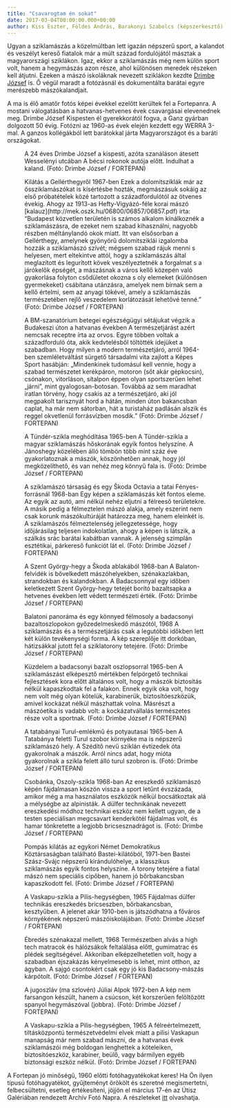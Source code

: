 ```yaml
---
title: "Csavarogtam én sokat"
date: 2017-03-04T00:00:00.000+00:00
author: Kiss Eszter, Földes András, Barakonyi Szabolcs (képszerkesztő)
---
```


Ugyan a sziklamászás a közelmúltban lett igazán népszerű sport, a kalandot és veszélyt kereső fiatalok már a múlt század fordulójától másztak a magyarországi sziklákon. Igaz, ekkor a sziklamászás még nem külön sport volt, hanem a hegymászás azon része, ahol különösen meredek részeken kell átjutni. Ezeken a mászó iskoláknak nevezett sziklákon kezdte [Drimbe József](http://fortepan.hu/?view=owner&lang=hu&name=drimbe+jozsef) is. Ő végül maradt a fotózásnál és dokumentálta barátai egyre merészebb mászókalandjait.

A ma is élő amatőr fotós képei évekkel ezelőtt kerültek fel a Fortepanra. A mostani válogatásban a hatvanas-hetvenes évek csavargásai elevenednek meg. Drimbe József Kispesten él gyerekkorától fogva, a Ganz gyárban dolgozott 50 évig. Fotózni az 1960-as évek elején kezdett egy WERRA 3-mal. A ganzos kollégákból lett barátokkal járta Magyarországot és a baráti országokat.

<figure>
<img src="/images/14719143_f05361e2900dca2181533b0338aff0e6_wm.jpg" alt="" />
<figcaption>A 24 éves Drimbe József a kispesti, azóta szanáláson átesett Wesselényi utcában A bécsi rokonok autója előtt. Indulhat a kaland. (Fotó: Drimbe József / FORTEPAN)</figcaption>
</figure>

<figure>
<img src="/images/14471196_3c42a68914d9cf6feafd8f3d97565bc3_wm.jpg" alt="" />
<figcaption>Kilátás a Gellérthegyről 1967-ben Ezek a dolomitsziklák már az őssziklamászókat is kísértésbe hozták, megmászásuk sokáig az első próbatételek közé tartozott a századfordulótól az ötvenes évekig. Ahogy az 1913-as Hefty-Vigyázó-féle korai mászó [kalauz](http://mek.oszk.hu/06800/06857/06857.pdf) írta: “Budapest közvetlen területén is számos alkalom kínálkoznék a sziklamászásra, de ezeket nem szabad kihasználni, nagyobb részben méltánylandó okok miatt. Itt van elsősorban a Gellérthegy, amelynek gyönyörű dolomitsziklái izgalomba hozzák a sziklamászó szívét; mégsem szabad rájuk menni s helyesen, mert eltekintve attól, hogy a sziklamászás által meglazított és legurított kövek veszélyeztetnék a forgalmat s a járókelők épségét, a mászásnak a város kellő közepén való gyakorlása folyton csődületet okozna s oly elemeket (különösen gyermekeket) csábítana utánzásra, amelyek nem bírnak sem a kellő értelmi, sem az anyagi tökével, amely a sziklamászás természetében rejlő veszedelem korlátozását lehetővé tenné.” (Fotó: Drimbe József / FORTEPAN)</figcaption>
</figure>

<figure>
<img src="/images/14471180_57c73631d03593dcd3c6842462bdff98_wm.jpg" alt="" />
<figcaption>A BM-szanatórium betegei egészségügyi sétájukat végzik a Budakeszi úton a hatvanas években A természetjárást azért nemcsak receptre írta az orvos. Egyre többen voltak a századforduló óta, akik kedvtelésből töltötték idejüket a szabadban. Hogy milyen a modern természetjáró, arról 1964-ben szemléletváltást sürgető társadalmi vita zajlott a Képes Sport hasábján: „Mindenkinek tudomásul kell vennie, hogy a szabad természetet kerékpáron, motoron (sőt akár gépkocsin), csónakon, vitorláson, sítalpon éppen olyan sportszerűen lehet „járni”, mint gyalogosan-botosan. Továbbá az sem maradhat íratlan törvény, hogy csakis az a természetjáró, aki jól megpakolt tarisznyát hord a hátán, minden úton bakancsban caplat, ha már nem sátorban, hát a turistaház padlásán alszik és reggel okvetlenül forrásvízben mosdik.” (Fotó: Drimbe József / FORTEPAN)</figcaption>
</figure>

<figure>
<img src="/images/14471186_231149a12f356350a6dd55fb4f2bff9a_wm.jpg" alt="" />
<figcaption>A Tündér-szikla meghódítása 1965-ben A Tündér-szikla a magyar sziklamászás hőskorának egyik fontos helyszíne. A Jánoshegy közelében álló tömbön több mint száz éve gyakorlatoznak a mászók, köszönhetően annak, hogy jól megközelíthető, és van nehéz meg könnyű fala is. (Fotó: Drimbe József / FORTEPAN)</figcaption>
</figure>

<figure>
<img src="/images/14471198_8970bf73a679a6ddcdfef7cdd684c840_wm.jpg" alt="" />
<figcaption>A sziklamászó társaság és egy Škoda Octavia a tatai Fényes-forrásnál 1968-ban Egy képen a sziklamászás két fontos eleme. Az egyik az autó, ami nélkül nehéz eljutni a félreeső területekre. A másik pedig a félmeztelen mászó alakja, amely eszerint nem csak korunk mászókultúráját határozza meg, hanem eleinkét is. A sziklamászós félmeztelenség jellegzetessége, hogy időjárásilag teljesen indokolatlan, ahogy a képen is látszik, a szálkás srác barátai kabátban vannak. A jelenség szimplán esztétikai, párkereső funkciót lát el. (Fotó: Drimbe József / FORTEPAN)</figcaption>
</figure>

<figure>
<img src="/images/14471204_91912905f6116b50294b1b08bd7df4fe_wm.jpg" alt="" />
<figcaption>A Szent György-hegy a Škoda ablakából 1968-ban A Balaton-felvidék is bővelkedett mászóhelyekben, szénakazlakban, strandokban és kalandokban. A Badacsonnyal egy időben keletkezett Szent György-hegy tetejét borító bazaltsapka a hetvenes években lett védett természeti érték. (Fotó: Drimbe József / FORTEPAN)</figcaption>
</figure>

<figure>
<img src="/images/14471206_0ef5df646bdbc144138a89574fbd3592_wm.jpg" alt="" />
<figcaption>Balatoni panoráma és egy könnyed félmosoly a badacsonyi bazaltoszlopokon győzedelmeskedő mászótól, 1968 A sziklamászás és a természetjárás csak a legutóbbi időkben lett két külön tevékenységi forma. A kép szereplője itt dorkóban, hátizsákkal jutott fel a sziklatorony tetejére. (Fotó: Drimbe József / FORTEPAN)</figcaption>
</figure>

<figure>
<img src="/images/14471200_22f6b2a928977806bacb8c8e0b629f65_wm.jpg" alt="" />
<figcaption>Küzdelem a badacsonyi bazalt oszlopsorral 1965-ben A sziklamászást elképesztő mértékben felpörgető technikai fejlesztések kora előtt általános volt, hogy a mászók biztosítás nélkül kapaszkodtak fel a falakon. Ennek egyik oka volt, hogy nem volt még olyan kötelük, karabinerük, biztosítóeszközük, amivel kockázat nélkül mászhattak volna. Másrészt a mászóetika is vadabb volt: a kockázatvállalás természetes része volt a sportnak. (Fotó: Drimbe József / FORTEPAN)</figcaption>
</figure>

<figure>
<img src="/images/14471190_a4473cd05b84eae9c4a6c6147ee243fc_wm.jpg" alt="" />
<figcaption>A tatabányai Turul-emlékmű és potyautasai 1965-ben A Tatabánya feletti Turul szobor környéke ma is népszerű sziklamászó hely. A Szédítő nevű sziklán évtizedek óta gyakorolnak a mászók. Arról nincs adat, hogy mióta gyakorolnak a szikla felett álló turul szobron is. (Fotó: Drimbe József / FORTEPAN)</figcaption>
</figure>

<figure>
<img src="/images/14471192_87dc0ef568e5eb13d73982affe24b140_wm.jpg" alt="" />
<figcaption>Csobánka, Oszoly-szikla 1968-ban Az ereszkedő sziklamászó képén fájdalmasan köszön vissza a sport letűnt évszázada, amikor még a ma használatos eszközök nélkül bocsátkoztak alá a mélységbe az alpinisták. A dülfer technikának nevezett ereszkedési módhoz technikai eszköz nem kellett ugyan, de a testen speciálisan megcsavart kenderkötél fájdalmas volt, és hamar tönkretette a legjobb bricsesznadrágot is. (Fotó: Drimbe József / FORTEPAN)</figcaption>
</figure>

<figure>
<img src="/images/14471194_1f2c5f6d65e5fbf06e4b30a0d562db0a_wm.jpg" alt="" />
<figcaption>Pompás kilátás az egykori Német Demokratikus Köztársaságban található Bastei-kilátóból, 1971-ben Bastei Szász-Svájc népszerű kirándulóhelye, a klasszikus sziklamászás egyik fontos helyszíne. A torony tetejére a fiatal mászó nem speciális cipőben, hanem jó bőrbakancsban kapaszkodott fel. (Fotó: Drimbe József / FORTEPAN)</figcaption>
</figure>

<figure>
<img src="/images/14471188_1997dcdec92a9a9b847a90f6b0e618f2_wm.jpg" alt="" />
<figcaption>A Vaskapu-szikla a Pilis-hegységben, 1965 Fájdalmas dülfer technikás ereszkedés bricseszben, bőrbakancsban, kesztyűben. A jelenet akár 1910-ben is játszódhatna a főváros környékének népszerű mászóiskolájában. (Fotó: Drimbe József / FORTEPAN)</figcaption>
</figure>

<figure>
<img src="/images/14471208_be10c19dc1c766d6fb1be7087620aa0e_wm.jpg" alt="" />
<figcaption>Ébredés szénakazal mellett, 1968 Természetben alvás a high tech matracok és hálózsákok feltalálása előtt, gumimatrac és plédek segítségével. Akkoriban elképzelhetetlen volt, hogy a szabadban éjszakázás kényelmesebb is lehet, mint otthon, az ágyban. A sajgó csontokért csak egy jó kis Badacsony-mászás kárpótolt. (Fotó: Drimbe József / FORTEPAN)</figcaption>
</figure>

<figure>
<img src="/images/14471182_c85460a1f762e372c16882b3cf8050f2_wm.jpg" alt="" />
<figcaption>A jugoszláv (ma szlovén) Júliai Alpok 1972-ben A kép nem farsangon készült, hanem a csúcson, két korszerűen felöltözött spanyol hegymászóval (jobbra). (Fotó: Drimbe József / FORTEPAN)</figcaption>
</figure>

<figure>
<img src="/images/14471184_222535bffd8487c31a1763cdce50acfc_wm.jpg" alt="" />
<figcaption>A Vaskapu-szikla a Pilis-hegységben, 1965 A félreértelmezett, tiltásközpontú természetvédelmi elvek miatt a pilisi Vaskapun manapság már nem szabad mászni, de a hatvanas évek sziklamászói még boldogan lenghettek a köteleiken, biztosítóeszköz, karabiner, beülő, vagy bármilyen egyéb biztonsági eszköz nélkül. (Fotó: Drimbe József / FORTEPAN)</figcaption>
</figure>

A Fortepan jó minőségű, 1960 előtti fotóhagyatékokat keres! Ha Ön ilyen típusú fotóhagyatékot, gyűjteményt örökölt és szeretné megismertetni, felbecsültetni, esetleg értékesíteni, jöjjön el március 17-én az Útisz Galériában rendezett Archív Fotó Napra. A részleteket [itt](https://www.facebook.com/events/1628998333781791/) olvashatja.
